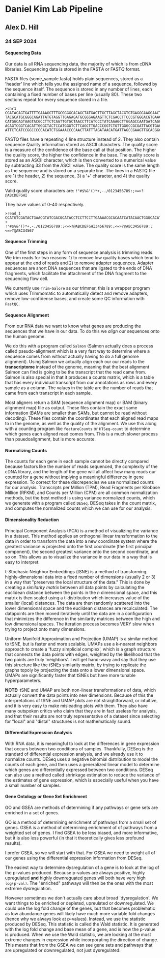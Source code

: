 # Daniel Kim Lab Pipeline
## Alex D. Hill
### 24 SEP 2024

#### Sequencing Data
Our data is all RNA sequencing data, the majority of which is from cDNA libraries. Sequencing data is stored in the FAST*A* or FAST*Q* format.

FASTA files (some_sample.fasta) holds plain sequences, stored as a 'header' line which tells you the assigned name of a sequence, followed by the sequence itself. The sequence is stored in any number of lines, each containing a fixed number of bases per line (usually 80). These two sections repeat for every sequence stored in a file.  

```
>chr1
CGATACAGTGATTTTGAAAGGTTTGCGGGGCACAGCTATGACTTGCTTAGCTACGTGTGAGGGAAGGAACTTTTGCGTATTTGTATGTTCACCCGTCTAC
TACGCATGCGGGCAGATTATGTAGGTTGAGAGATGCGGGAGAAGTTCTCGACCTTCCCGTGGGACGTGAACCTATCCCCTAATAGAGCATTCCGTTCGAG
CATGGCAGTAAGTACGCCTTCTCAATTGTGCTAACCTTCATCCCTATCAAAGCTTGGAGCCAATGATCAGGGTTATTCCCTTGGGACAGACTTCCTACTC
ACAGTCGGTCACATTGGGCTACTCCATGGGTCTTCAGCTTGACCCGGTCTGTTGGGCCGCGATTACGTGAGTTAGGGCCCCGGACTGCGCTGTATAGTCG
ATTCTCATCCGGCCCCCACATCTGGAAACCCCAACTTATTTAGATAACATGATTAGCCGAAGTTGCACGGCGTGTCCACC...
```

FASTQ files have a repeating 4 line structure instead of 2. They also contain sequence *Q*uality information stored as ASCII characters. The quality score is a measure of the confidence of the base call at that position. The higher the quality score, the higher the confidence in the base. The quality score is stored as an ASCII character, which is then converted to a numerical value by subtracting 33 from the ASCII value. The quality score is the same length as the sequence and is stored on a separate line. The lines in a FASTQ file are 1) the header, 2) the sequence, 3) a '+' character, and 4) the quality score.

Valid quality score characters are: `!"#$%&'()*+,-./0123456789:;<=>?@ABCDEFGHI`  

They have values of 0-40 respectively.

```
>read_1
CCATGTCGATACTGAACGTATCGACGCATACCTCCTTCCTTGAAAACGCACAATCATACAACTGGGCACATAATGCGTAC
+
!"#$%&'()*+,-./0123456789:;<=>?@ABCDEFGHI3456789:;<=>?@ABC3456789:;<=>?@ABC34567
```

#### Sequence Trimming

One of the first steps in any form of sequence analysis is trimming reads. We trim reads for two reasons: 1) to remove low quality bases which tend to appear at the end of reads and 2) to remove adapter sequences. Adapter sequences are short DNA sequences that are ligated to the ends of DNA fragments, which facilitate the attachment of the DNA fragment to the sequencing flow cell.

We currently use `Trim-Galore` as our trimmer, this is a wrapper program which uses Trimmomatic to automatically detect and remove adapters, remove low-confidense bases, and create some QC information with `FastQC`.

#### Sequence Alignment

From our RNA data we want to know what genes are producing the sequences that we have in our data. To do this we *align* our sequences onto the human genome.

We do this with a program called `Salmon` (Salmon actually does a process called pseudo-alignment which is a very fast way to determine where a sequence comes from without actually having to do a full genome alignment). Using Salmon we actually align each our our reads to the **transcriptome** instead of the genome, meaning that the best alignment Salmon can find is going to be the transcript that the read came from. Salmon is also special in that it produces a counts matrix, which is a table that has every individual transcript from our annotations as rows and every sample as a column. The values in the table are the number of reads that came from each transcript in each sample.

Most aligners return a SAM (sequence alignment map) or BAM (binary alignment map) file as output. These files contain the exact same information (BAMs are smaller than SAMs, but cannot be read without decoding). These files contain the coordinates that each aligned read maps to in the genome, as well as the quality of the alignment. We use this along with a counting program like `featureCounts` or `HTSeq-count` to determine which genes each aligned read comes from. This is a much slower process than psuedoalignment, but is more accurate.

#### Normalizing Counts

The counts for each gene in each sample cannot be directly compared because factors like the number of reads sequenced, the complexity of the cDNA library, and the length of the gene will all affect how many reads our counted for a gene without implying a meaningful difference in gene expression. To correct for these discrepencies we use normalized counts for our analysis. Transcripts per Million (TPM), Read Fragments per Kilobase Million (RFKM), and Counts per Million (CPM) are all common normalization methods, but the best method is using variance normalized counts, which we generate with a program called `DESeq`. DESeq takes in the count matrix, and computes the normalized counts which we can use for our analysis.

#### Dimensionality Reduction

Principal Component Analysis (PCA) is a method of visualizing the variance in a dataset. This method applies an orthogonal linear transformation to the data in order to transform the data into a new coordinate system where the greatest variance is projected onto the first coordinate (the first principal component), the second greatest variance onto the second coordinate, and so on. This allows us to visualize the variance in our data in a way that is easy to interpret.

t-Stochasic Neighbor Embeddings (tSNE) is a method of transforming highly-dimensional data into a fixed number of dimensions (usually 2 or 3) in a way that "preserves the local structure of the data." This is done by creating a *similarity matrix* between all data points by calculating the euclidean distance between the points in the *n* dimensional space, and this matrix is then scaled using a t-distribution which increases value of the smaller (local) distances. The data are then randomly scattered into the lower dimensional space and the euclidean distances are recalculated. The datapoints are then moved iteratively until the data are in a configuration that minimizes the difference in the similarity matrices between the high and low dimensional spaces. The iteration process becomes VERY slow when trying to project onto many dimensions.

Uniform Manifold Approximation and Projection (UMAP) is a similar method to tSNE, but is faster and more scalable. UMAPs use a k-nearest neighbors approach to create a 'fuzzy simplicial complex', which is a graph structure that connects the data points with edges, weighted by the likelihood that the two points are truly 'neighbors'. I will get hand-wavy and say that they use this structure like the tSNEs similarity matrix, by trying to replicate the graphs topoly by projecting the data onto a lower dimensional space. UMAPs are significantly faster that tSNEs but have more tunable hyperparameters.

**NOTE:** tSNE and UMAP are both non-linear transformations of data, which actually convert the data points into new dimensions. Because of this the interpretations of tSNE and UMAP plots are not straightforward, or intuitive, and it is very easy to make misleading plots with them. They also have many outspoken critics who claim that they are in fact useless for analysis, and that their results are not truly representative of a dataset since selecting for "local" and "distal" structures is not mathematically sound.

#### Differential Expression Analysis

With RNA data, it is meaningful to look at the differences in gene expression that occurs between two conditions of samples. Thankfully, DESeq is the standard of differential expression analysis, and we already use it to normalize counts. DESeq uses a negative binomial distribution to model the counts of each gene, and then uses a generalized linear model to determine which genes are differentially expressed between two conditions. DESeq can also use a method called shrinkage estimation to reduce the variance of the estimates of gene expression, which is especially useful when you have a small number of samples.

#### Gene Ontology or Gene Set Enrichment

GO and GSEA are methods of determining if any pathways or gene sets are enriched in a set of genes.

GO is a method of determining enrichment of pathways from a small set of genes. GSEA is a method of determining enrichment of of pathways from a weighted set of genes. I find GSEA to be less biased, and more informative, but it is also less powerful (in that it theoretically gives less profound results).

I prefer GSEA, so we will start with that.
For GSEA we need to weight all of our genes using the differential expression information from DESeq. 

The easiest way to determine dysregulation of a gene is to look at the log of the p-values produced. Because p-values are always positive, highly upregulated **and** highly downreguated genes will both have very high `log(p-val)`. The "enriched" pathways will then be the ones with the most extreme dysregulation.

However sometimes we don't actually care about broad 'dysregulation'. We want things to be enriched or depleted, upreulated or downregulated. We could use the log fold change of the genes, but that becomes problematic as low abundance genes will likely have much more variable fold changes (hence why we always look at p-values). Instead, we use the statistic produced by DESeq. This statistic is called the Wald statistic. It is generated with the log fold change and base mean of a gene, and is how the p-value is produced. When we use the Wald statistic, we are looking at the most extreme changes in expression while incorporating the direction of change. This means that from the GSEA we can see gene sets and pathways that are upregulated or downregulated, not just dysregulated.